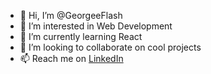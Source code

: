 - 👋 Hi, I’m @GeorgeeFlash
- 👀 I’m interested in Web Development
- 🌱 I’m currently learning React
- 💞️ I’m looking to collaborate on cool projects
- 📫 Reach me on [LinkedIn](https://www.linkedin.com/in/george-tarla-ndzishepngong-756912250)

<!---
GeorgeeFlash/GeorgeeFlash is a ✨ special ✨ repository because its `README.md` (this file) appears on your GitHub profile.
You can click the Preview link to take a look at your changes.
--->
